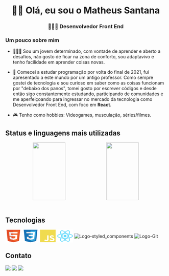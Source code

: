 <div>
<h1 align="center">👋🏻 Olá, eu sou o Matheus Santana</h1>
<h3 align="center">👨🏻‍💻 Desenvolvedor Front End</h3>
</div>

### Um pouco sobre mim

- 🙋🏻‍♂️ Sou um jovem determinado, com vontade de aprender e aberto a desafios, não gosto de ficar na zona de conforto, sou adaptavivo e tenho facilidade em aprender coisas novas.

- 🚀 Comecei a estudar programação por volta do final de 2021, fui apresentado a este mundo por um antigo professor. Como sempre gostei de tecnologia e sou curioso em saber como as coisas funcionam por "debaixo dos panos", tomei gosto por escrever códigos e desde então sigo constantemente estudando, participando de comunidades e me aperfeiçoando para ingressar no mercado da tecnologia como Desenvolvedor Front End, com foco em <b>React</b>.

- 🎮 Tenho como hobbies: Videogames, musculação, séries/filmes.

##

<div>
  <h2>Status e linguagens mais utilizadas</h2>
  <div align="center">
    <img width="45%" height="180em" src="https://github-readme-stats.vercel.app/api?username=matheusosan&show_icons=true&theme=github_dark" />
    <img width="45%" height="180em" src="https://github-readme-stats.vercel.app/api/top-langs/?username=matheusosan&layout=compact&theme=github_dark" />
  </div>
</div>

<div style="display: inline_block"><br>
  <h2>Tecnologias</h2>
  <img align="center" alt="Logo-HTML" height="40" width="50" src="https://raw.githubusercontent.com/devicons/devicon/master/icons/html5/html5-original.svg">
  <img align="center" alt="Logo-CSS" height="40" width="50" src="https://raw.githubusercontent.com/devicons/devicon/master/icons/css3/css3-original.svg">
  <img align="center" alt="Logo-Js" height="40" width="50" src="https://raw.githubusercontent.com/devicons/devicon/master/icons/javascript/javascript-plain.svg">
  <img align="center" alt="Logo-React" height="40" width="50" src="https://raw.githubusercontent.com/devicons/devicon/master/icons/react/react-original.svg">
  <img align="center" alt="Logo-styled_components" height="40" width="50" src="https://user-images.githubusercontent.com/99041150/200138385-be96c992-3d53-4668-afe8-3b78cf42a2bd.png">
  
  <img align="center" alt="Logo-Git" height="40" width="50" src="https://cdn.jsdelivr.net/gh/devicons/devicon/icons/git/git-original.svg">
</div>

##

<div> 
  <h2>Contato</h2>
  <a href="https://www.linkedin.com/in/matheusosan" target="_blank"><img src="https://img.shields.io/badge/-LinkedIn-%230077B5?style=for-the-badge&logo=linkedin&logoColor=white" target="_blank"></a> 
  <a href = "mailto:matheussantanaoli@gmail.com"><img src="https://img.shields.io/badge/Gmail-D14836?style=for-the-badge&logo=gmail&logoColor=white" target="_blank"></a>
  <a href="https://instagram.com/matheusosan" target="_blank"><img src="https://img.shields.io/badge/-Instagram-%23E4405F?style=for-the-badge&logo=instagram&logoColor=white" target="_blank"></a>
 
</div>
